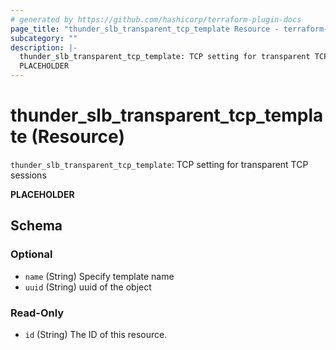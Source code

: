 ```yaml
---
# generated by https://github.com/hashicorp/terraform-plugin-docs
page_title: "thunder_slb_transparent_tcp_template Resource - terraform-provider-thunder"
subcategory: ""
description: |-
  thunder_slb_transparent_tcp_template: TCP setting for transparent TCP sessions
  PLACEHOLDER
---
```


# thunder_slb_transparent_tcp_template (Resource)

`thunder_slb_transparent_tcp_template`: TCP setting for transparent TCP sessions

__PLACEHOLDER__



<!-- schema generated by tfplugindocs -->
## Schema

### Optional

- `name` (String) Specify template name
- `uuid` (String) uuid of the object

### Read-Only

- `id` (String) The ID of this resource.


